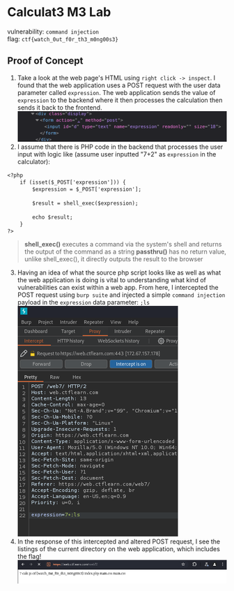 # Calculat3 M3 Lab 
vulnerability:  `command injection`  
flag: `ctf{watch_0ut_f0r_th3_m0ng00s3}` 

## Proof of Concept
1. Take a look at the web page's HTML using `right click -> inspect`. I found that the web application uses a POST request with the user data parameter called `expression`. The web application sends the value of `expression` to the backend where it then processes the calculation then sends it back to the frontend.  
![descript](images/calculate-me-inspect.png)
2. I assume that there is PHP code in the backend that processes the user input with logic like (assume user inputted "7+2" as `expression` in the calculator):  
```
<?php
	if (isset($_POST['expression'])) { 
		$expression = $_POST['expression']; 

		$result = shell_exec($expression); 
		
		echo $result; 
	}
?>
```
> **shell_exec()** executes a command via the system's shell and returns the output of the command as a string
> **passthru()** has no return value, unlike shell_exec(), it directly outputs the result to the browser
3. Having an idea of what the source php script looks like as well as what the web application is doing is vital to understanding what kind of vulnerabilities can exist within a web app. From here, I intercepted the POST request using `burp suite` and injected a simple `command injection` payload in the `expression` data parameter: `;ls`  
![descript](images/calculate-me-intercept.png)
4. In the response of this intercepted and altered POST request, I see the listings of the current directory on the web application, which includes the flag!  
![descript](images/calculate-me-flag.png)
